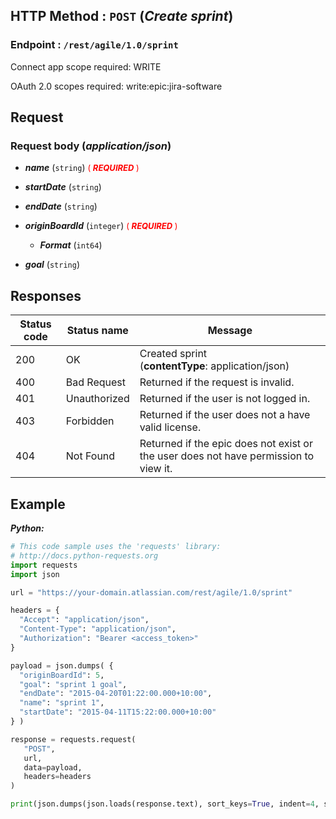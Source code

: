 ## HTTP Method : `POST` (***Create sprint***)

### Endpoint : `/rest/agile/1.0/sprint`


Connect app scope required: WRITE

OAuth 2.0 scopes required:
write:epic:jira-software

## Request
### Request body (***application/json***)

- ***name*** (`string`) <span style="font-size: small;color: red;">( ***REQUIRED*** )</span>

- ***startDate***
(`string`)

- ***endDate***
(`string`)

- ***originBoardId*** (`integer`) <span style="font-size: small;color: red;">( ***REQUIRED*** )</span>
  - ***Format*** (`int64`)

- ***goal*** (`string`)

## Responses

| Status code | Status name | Message |
| - | - | - |
|200|OK|Created sprint <br> (**contentType**: application/json)|
|400 |Bad Request | Returned if the request is invalid. |
|401| Unauthorized | Returned if the user is not logged in. |
|403|Forbidden|Returned if the user does not a have valid license.|
|404|Not Found|Returned if the epic does not exist or the user does not have permission to view it.|

## Example

***Python:***
```python
# This code sample uses the 'requests' library:
# http://docs.python-requests.org
import requests
import json

url = "https://your-domain.atlassian.com/rest/agile/1.0/sprint"

headers = {
  "Accept": "application/json",
  "Content-Type": "application/json",
  "Authorization": "Bearer <access_token>"
}

payload = json.dumps( {
  "originBoardId": 5,
  "goal": "sprint 1 goal",
  "endDate": "2015-04-20T01:22:00.000+10:00",
  "name": "sprint 1",
  "startDate": "2015-04-11T15:22:00.000+10:00"
} )

response = requests.request(
   "POST",
   url,
   data=payload,
   headers=headers
)

print(json.dumps(json.loads(response.text), sort_keys=True, indent=4, separators=(",", ": ")))
```